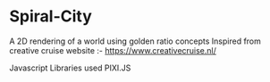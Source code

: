 # Spiral-City
A 2D rendering of a world using golden ratio concepts 
Inspired from  creative cruise website :- https://www.creativecruise.nl/ 

Javascript Libraries used PIXI.JS 
